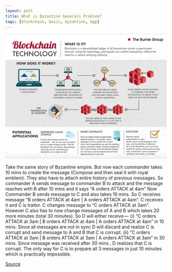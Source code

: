 ```yaml
---
layout: post
title: What is Byzantine Generals Problem?
tags: [blockchain, basic, byzantine, bgp]
---
```


![Blockchain](/img/blockchain-infographic.png)  

Take the same story of Byzantine empire. But now each commander takes 10 mins to create the message (Compose and then seal it with royal emblem). They also have to attach entire history of previous messages.
So commander A sends message to commander B to attack and the message reaches with B after 10 mins and it says “A orders ATTACK at 4am”
Now Commander B sends message to C and also takes 10 mins. So C receives message “B orders ATTACK at 4am | A orders ATTACK at 4am”.
C receives it and C is traitor. C changes message to “C orders ATTACK at 3am”. However C also has to now change messages of A and B which takes 20 more minutes (total 30 minutes).
So D will either receive — 
(i) “C orders ATTACK at 3am | B orders ATTACK at 4am | A orders ATTACK at 4am” in 10 mins. Since all messages are not in sync D will discard and realize C is corrupt and send message to A and B that C is corrupt. 
(ii) “C orders ATTACK at 3am | B orders ATTACK at 3am | A orders ATTACK at 3am” in 30 mins. Since message was received after 30 mins , D realizes that C is corrupt.
The only way for C is to prepare all 3 messages in just 10 minutes which is practically impossible.

[Source](https://medium.com/all-things-ledger/the-byzantine-generals-problem-168553f31480)